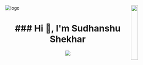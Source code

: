 
<img src="https://github.com/Sudhanshus25/Sudhanshus25/assets/161944120/1ccd90a7-377f-45f6-ba35-928ca5900133" alt="logo" style="max-width: 100%;">
<img align="right" src="https://user-images.githubusercontent.com/65187002/144930161-2f783401-8d27-4fdf-a2f7-cc0ba32f1f1f.gif" width="21%" style="display:inline;">

<h1 align="center">### Hi 👋, I'm Sudhanshu Shekhar</h1>

<!--
**Sudhanshus25/Sudhanshus25** is a ✨ _special_ ✨ repository because its `README.md` (this file) appears on your GitHub profile.

Here are some ideas to get you started:

- 🔭 I’m currently working on ... 
- 🌱 I’m currently learning ...
- 👯 I’m looking to collaborate on ...
- 🤔 I’m looking for help with ...
- 💬 Ask me about ...
- 📫 How to reach me: ...
- 😄 Pronouns: ...
- ⚡ Fun fact: ...
-->


<!--👀VIEWS / 🌐WEBSITE: https://github.com/antonkomarev/github-profile-views-counter -->
<p align="center">
<img src="https://komarev.com/ghpvc/?username=Sudhanshus25&color=0E9C47&style=for-the-badge">
